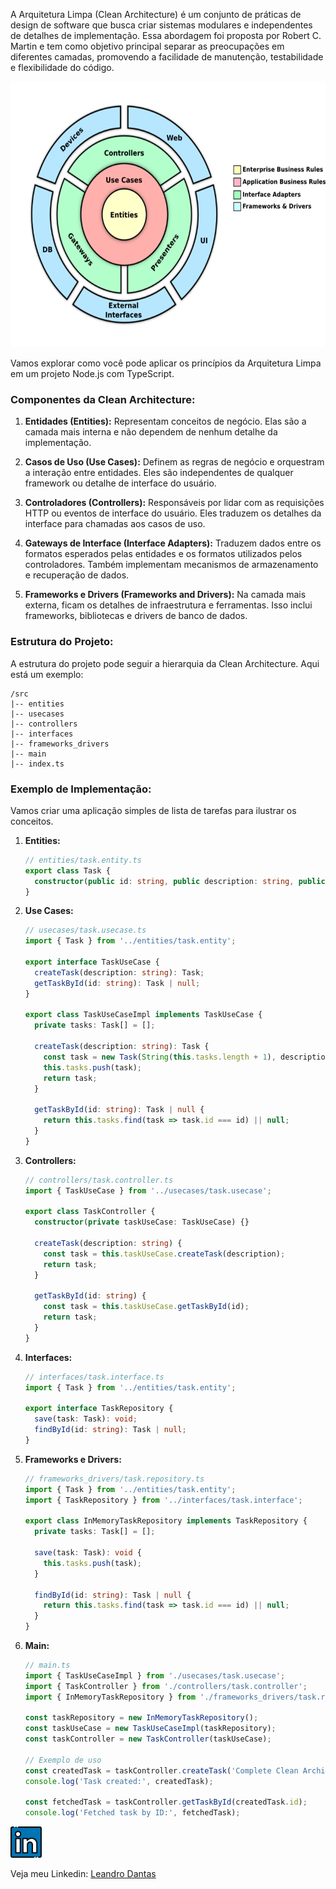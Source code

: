 A Arquitetura Limpa (Clean Architecture) é um conjunto de práticas de design de software que busca criar sistemas modulares e independentes de detalhes de implementação. Essa abordagem foi proposta por Robert C. Martin e tem como objetivo principal separar as preocupações em diferentes camadas, promovendo a facilidade de manutenção, testabilidade e flexibilidade do código.

<div align="center" >
  <img src="./github/clean-architecture.png" alt="clean-architecture" height="425">
</div>

Vamos explorar como você pode aplicar os princípios da Arquitetura Limpa em um projeto Node.js com TypeScript.

### Componentes da Clean Architecture:

1. **Entidades (Entities):** Representam conceitos de negócio. Elas são a camada mais interna e não dependem de nenhum detalhe da implementação.

2. **Casos de Uso (Use Cases):** Definem as regras de negócio e orquestram a interação entre entidades. Eles são independentes de qualquer framework ou detalhe de interface do usuário.

3. **Controladores (Controllers):** Responsáveis por lidar com as requisições HTTP ou eventos de interface do usuário. Eles traduzem os detalhes da interface para chamadas aos casos de uso.

4. **Gateways de Interface (Interface Adapters):** Traduzem dados entre os formatos esperados pelas entidades e os formatos utilizados pelos controladores. Também implementam mecanismos de armazenamento e recuperação de dados.

5. **Frameworks e Drivers (Frameworks and Drivers):** Na camada mais externa, ficam os detalhes de infraestrutura e ferramentas. Isso inclui frameworks, bibliotecas e drivers de banco de dados.

### Estrutura do Projeto:

A estrutura do projeto pode seguir a hierarquia da Clean Architecture. Aqui está um exemplo:

```plaintext
/src
|-- entities
|-- usecases
|-- controllers
|-- interfaces
|-- frameworks_drivers
|-- main
|-- index.ts
```

### Exemplo de Implementação:

Vamos criar uma aplicação simples de lista de tarefas para ilustrar os conceitos.

1. **Entities:**
   ```typescript
   // entities/task.entity.ts
   export class Task {
     constructor(public id: string, public description: string, public completed: boolean) {}
   }
   ```

2. **Use Cases:**
   ```typescript
   // usecases/task.usecase.ts
   import { Task } from '../entities/task.entity';

   export interface TaskUseCase {
     createTask(description: string): Task;
     getTaskById(id: string): Task | null;
   }

   export class TaskUseCaseImpl implements TaskUseCase {
     private tasks: Task[] = [];

     createTask(description: string): Task {
       const task = new Task(String(this.tasks.length + 1), description, false);
       this.tasks.push(task);
       return task;
     }

     getTaskById(id: string): Task | null {
       return this.tasks.find(task => task.id === id) || null;
     }
   }
   ```

3. **Controllers:**
   ```typescript
   // controllers/task.controller.ts
   import { TaskUseCase } from '../usecases/task.usecase';

   export class TaskController {
     constructor(private taskUseCase: TaskUseCase) {}

     createTask(description: string) {
       const task = this.taskUseCase.createTask(description);
       return task;
     }

     getTaskById(id: string) {
       const task = this.taskUseCase.getTaskById(id);
       return task;
     }
   }
   ```

4. **Interfaces:**
   ```typescript
   // interfaces/task.interface.ts
   import { Task } from '../entities/task.entity';

   export interface TaskRepository {
     save(task: Task): void;
     findById(id: string): Task | null;
   }
   ```

5. **Frameworks e Drivers:**
   ```typescript
   // frameworks_drivers/task.repository.ts
   import { Task } from '../entities/task.entity';
   import { TaskRepository } from '../interfaces/task.interface';

   export class InMemoryTaskRepository implements TaskRepository {
     private tasks: Task[] = [];

     save(task: Task): void {
       this.tasks.push(task);
     }

     findById(id: string): Task | null {
       return this.tasks.find(task => task.id === id) || null;
     }
   }
   ```

6. **Main:**
   ```typescript
   // main.ts
   import { TaskUseCaseImpl } from './usecases/task.usecase';
   import { TaskController } from './controllers/task.controller';
   import { InMemoryTaskRepository } from './frameworks_drivers/task.repository';

   const taskRepository = new InMemoryTaskRepository();
   const taskUseCase = new TaskUseCaseImpl(taskRepository);
   const taskController = new TaskController(taskUseCase);

   // Exemplo de uso
   const createdTask = taskController.createTask('Complete Clean Architecture tutorial');
   console.log('Task created:', createdTask);

   const fetchedTask = taskController.getTaskById(createdTask.id);
   console.log('Fetched task by ID:', fetchedTask);
   ```

<a href="https://raw.githubusercontent.com/ARTHURPC03/Proffy-FullStack/master/github/linkedin.png">
<img src="https://raw.githubusercontent.com/ARTHURPC03/Proffy-FullStack/master/github/linkedin.png" alt="linkedin" height="50"></a>


Veja meu Linkedin: [Leandro Dantas](https://www.linkedin.com/in/leandro-dantas-1959b711b/)